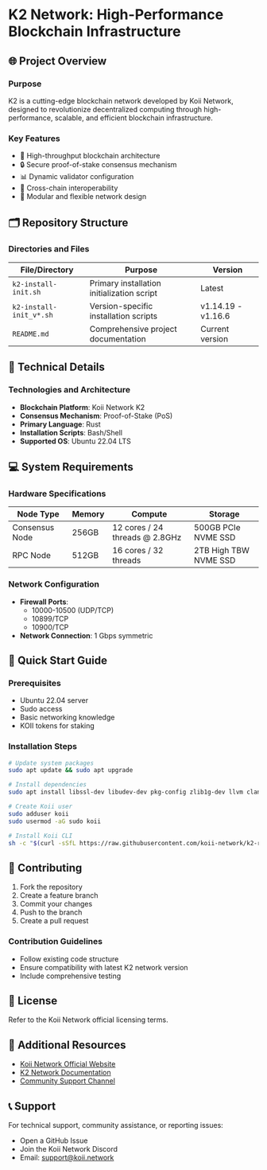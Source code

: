 # K2 Network: High-Performance Blockchain Infrastructure

## 🌐 Project Overview

### Purpose
K2 is a cutting-edge blockchain network developed by Koii Network, designed to revolutionize decentralized computing through high-performance, scalable, and efficient blockchain infrastructure.

### Key Features
- 🚀 High-throughput blockchain architecture
- 🔒 Secure proof-of-stake consensus mechanism
- 📊 Dynamic validator configuration
- 🌈 Cross-chain interoperability
- 🔧 Modular and flexible network design

## 🗂️ Repository Structure

### Directories and Files
| File/Directory | Purpose | Version |
|---------------|---------|---------|
| `k2-install-init.sh` | Primary installation initialization script | Latest |
| `k2-install-init_v*.sh` | Version-specific installation scripts | v1.14.19 - v1.16.6 |
| `README.md` | Comprehensive project documentation | Current version |

## 🔧 Technical Details

### Technologies and Architecture
- **Blockchain Platform**: Koii Network K2
- **Consensus Mechanism**: Proof-of-Stake (PoS)
- **Primary Language**: Rust
- **Installation Scripts**: Bash/Shell
- **Supported OS**: Ubuntu 22.04 LTS

## 💻 System Requirements

### Hardware Specifications
| Node Type | Memory | Compute | Storage |
|-----------|--------|---------|---------|
| Consensus Node | 256GB | 12 cores / 24 threads @ 2.8GHz | 500GB PCIe NVME SSD |
| RPC Node | 512GB | 16 cores / 32 threads | 2TB High TBW NVME SSD |

### Network Configuration
- **Firewall Ports**: 
  - 10000-10500 (UDP/TCP)
  - 10899/TCP
  - 10900/TCP
- **Network Connection**: 1 Gbps symmetric

## 🚀 Quick Start Guide

### Prerequisites
- Ubuntu 22.04 server
- Sudo access
- Basic networking knowledge
- KOII tokens for staking

### Installation Steps
```bash
# Update system packages
sudo apt update && sudo apt upgrade

# Install dependencies
sudo apt install libssl-dev libudev-dev pkg-config zlib1g-dev llvm clang

# Create Koii user
sudo adduser koii
sudo usermod -aG sudo koii

# Install Koii CLI
sh -c "$(curl -sSfL https://raw.githubusercontent.com/koii-network/k2-release/master/k2-install-init_v1.16.6.sh)"
```

## 🤝 Contributing
1. Fork the repository
2. Create a feature branch
3. Commit your changes
4. Push to the branch
5. Create a pull request

### Contribution Guidelines
- Follow existing code structure
- Ensure compatibility with latest K2 network version
- Include comprehensive testing

## 📜 License
Refer to the Koii Network official licensing terms.

## 🔗 Additional Resources
- [Koii Network Official Website](https://koii.network)
- [K2 Network Documentation](https://docs.koii.network)
- [Community Support Channel](https://discord.gg/koii)

## 📞 Support
For technical support, community assistance, or reporting issues:
- Open a GitHub Issue
- Join the Koii Network Discord
- Email: support@koii.network